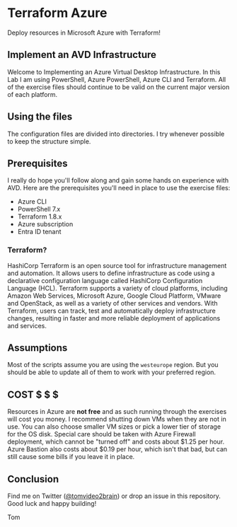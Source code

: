 # Terraform Azure
Deploy resources in Microsoft Azure with Terraform!

## Implement an AVD Infrastructure

Welcome to Implementing an Azure Virtual Desktop Infrastructure. In this Lab I am using PowerShell, Azure PowerShell, Azure CLI and Terraform. All of the exercise files should continue to be valid on the current major version of each platform.

## Using the files

The configuration files are divided into directories. I try whenever possible to keep the structure simple.

## Prerequisites

I really do hope you'll follow along and gain some hands on experience with AVD. Here are the prerequisites you'll need in place to use the exercise files:

* Azure CLI
* PowerShell 7.x
* Terraform 1.8.x
* Azure subscription
* Entra ID tenant


### Terraform?

HashiCorp Terraform is an open source tool for infrastructure management and automation. It allows users to define 
infrastructure as code using a declarative configuration language called HashiCorp Configuration Language (HCL). 
Terraform supports a variety of cloud platforms, including Amazon Web Services, Microsoft Azure, Google Cloud Platform, 
VMware and OpenStack, as well as a variety of other services and vendors. With Terraform, users can track, test and 
automatically deploy infrastructure changes, resulting in faster and more reliable deployment of applications and services.

## Assumptions

Most of the scripts assume you are using the `westeurope` region. But you should be able to update all of them to work with your preferred region.

## COST $ $ $

Resources in Azure are **not free** and as such running through the exercises will cost you money. I recommend shutting down VMs when they are not in use. You can also choose smaller VM sizes or pick a lower tier of storage for the OS disk. Special care should be taken with Azure Firewall deployment, which cannot be "turned off" and costs about $1.25 per hour. Azure Bastion also costs about $0.19 per hour, which isn't that bad, but can still cause some bills if you leave it in place.

## Conclusion

Find me on Twitter ([@tomvideo2brain](https://twitter.com/tomvideo2brain)) or drop an issue in this repository. Good luck and happy building!

Tom